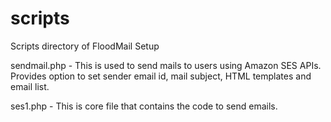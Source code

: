 # scripts
Scripts directory of FloodMail Setup

sendmail.php - This is used to send mails to users using Amazon SES APIs. Provides option to set sender email id, mail subject, HTML templates and email list.

ses1.php - This is core file that contains the code to send emails. 

